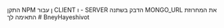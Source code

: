 התקן NPM ן עבור CLIENT ו - SERVER
הדבק בשתנה MONGO_URL את המחרוזת התאימה לך
#   B n e y H a y e s h i v o t  
 